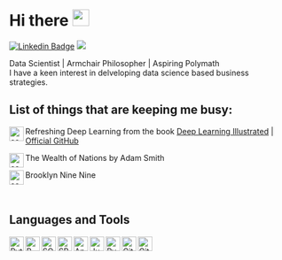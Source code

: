 # Hi there  <img src="https://github.com/anxrxdh/anxrxdh/blob/master/logos/wave.gif" width="30">
[![Linkedin Badge](https://img.shields.io/badge/-LinkedIn-blue?style=plastic&logo=Linkedin&logoColor=white&link=https://www.linkedin.com/in/anirudh-tiwari/)](https://www.linkedin.com/in/anirudh-tiwari/)  ![](https://komarev.com/ghpvc/?username=your-github-username&color=brightgreen&style=plastic)
<br> 

Data Scientist | Armchair Philosopher | Aspiring Polymath <br>
I have a keen interest in delveloping data science based business strategies. 
<br>

## List of things that are keeping me busy:
<img
align='left'
width='26px'
alt='code'
src=https://github.com/anxrxdh/anxrxdh/blob/master/logos/code-s-slash-line.svg
/> Refreshing Deep Learning from the book [Deep Learning Illustrated](https://www.deeplearningillustrated.com/) | [Official GitHub](https://github.com/the-deep-learners/deep-learning-illustrated)
 
<img
align='left'
width='26px'
alt='code'
src=https://github.com/anxrxdh/anxrxdh/blob/master/logos/book-open-fill.svg
/> The Wealth of Nations by Adam Smith

<img
align='left'
width='26px'
alt='code'
src=https://github.com/anxrxdh/anxrxdh/blob/master/logos/movie.svg
/> Brooklyn Nine Nine


<br>

## Languages and Tools

<img align='left'
width='26px'
alt='Python'
src=https://github.com/anxrxdh/anxrxdh/blob/master/logos/python.svg
/>
<img align='left'
width='26px'
alt='R'
src=https://github.com/anxrxdh/anxrxdh/blob/master/logos/rstudio.svg
/>
<img align='left'
width='26px'
alt='SQL'
src=https://github.com/anxrxdh/anxrxdh/blob/master/logos/mysql.svg
/>
<img align='left'
width='26px'
alt='SPSS'
src=https://github.com/anxrxdh/anxrxdh/blob/master/logos/spss.png
/>
<img align='left'
width='26px'
alt='Anaconda'
src=https://github.com/anxrxdh/anxrxdh/blob/master/logos/anaconda.svg
/>
<img align='left'
width='26px'
alt='Jupyter'
src=https://github.com/anxrxdh/anxrxdh/blob/master/logos/jupyter.svg
/>
<img align='left'
width='26px'
alt='PyCharm'
src=https://github.com/anxrxdh/anxrxdh/blob/master/logos/pycharm.svg
/>
<img align='left'
width='26px'
alt='Github'
src=https://github.com/anxrxdh/anxrxdh/blob/master/logos/github.svg
/>
<img align='left'
width='26px'
alt='Github'
src=https://github.com/anxrxdh/anxrxdh/blob/master/logos/visualstudiocode.svg
/>


<br>
<br>
